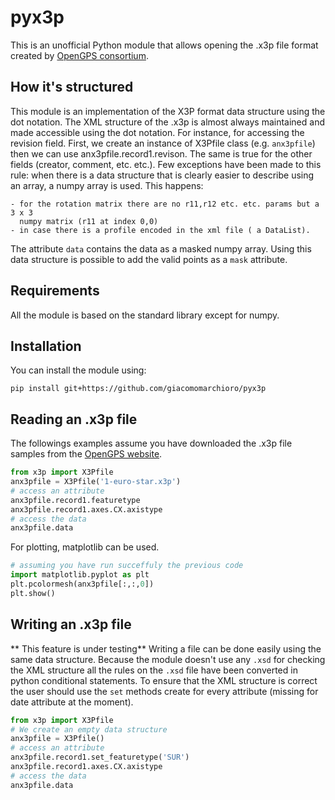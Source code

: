 # pyx3p
This is an unofficial Python module that allows opening the .x3p file format created by [OpenGPS consortium](http://open-gps.sourceforge.net/).

## How it's structured
This module is an implementation of the X3P format data structure using the dot
notation. The XML structure of the .x3p is almost always maintained and made
accessible using the dot notation. For instance, for accessing the revision field. First, we create an instance of X3Pfile class (e.g. `anx3pfile`) then we can use
anx3pfile.record1.revison.
The same is true for the other fields (creator, comment, etc. etc.). 
Few exceptions have been made to this rule: when there is a data structure that
is clearly easier to describe using an array, a numpy array is used.
This happens:

    - for the rotation matrix there are no r11,r12 etc. etc. params but a 3 x 3
      numpy matrix (r11 at index 0,0)
    - in case there is a profile encoded in the xml file ( a DataList).

The attribute `data` contains the data as a masked numpy array. Using this data structure is possible to add the valid points as a `mask` attribute.

## Requirements
All the module is based on the standard library except for numpy.

## Installation
You can install the module using: 
```
pip install git+https://github.com/giacomomarchioro/pyx3p
```

 
## Reading an .x3p file 
The followings examples assume you have downloaded the .x3p file samples from the [OpenGPS website](https://sourceforge.net/projects/open-gps/files/Sample-Files/).

```python
from x3p import X3Pfile
anx3pfile = X3Pfile('1-euro-star.x3p')
# access an attribute
anx3pfile.record1.featuretype
anx3pfile.record1.axes.CX.axistype
# access the data
anx3pfile.data
```

For plotting, matplotlib can be used.

```python
# assuming you have run succeffuly the previous code
import matplotlib.pyplot as plt
plt.pcolormesh(anx3pfile[:,:,0])
plt.show()
```

## Writing an .x3p file
** This feature is under testing**
Writing a file can be done easily using the same data structure. Because the module doesn't use any `.xsd` for checking the XML structure all the rules on the `.xsd` file have been converted in python conditional statements. To ensure that the XML structure is correct the user should use the `set` methods create for every attribute (missing for date attribute at the moment).

```python
from x3p import X3Pfile
# We create an empty data structure
anx3pfile = X3Pfile()
# access an attribute
anx3pfile.record1.set_featuretype('SUR')
anx3pfile.record1.axes.CX.axistype
# access the data
anx3pfile.data

```